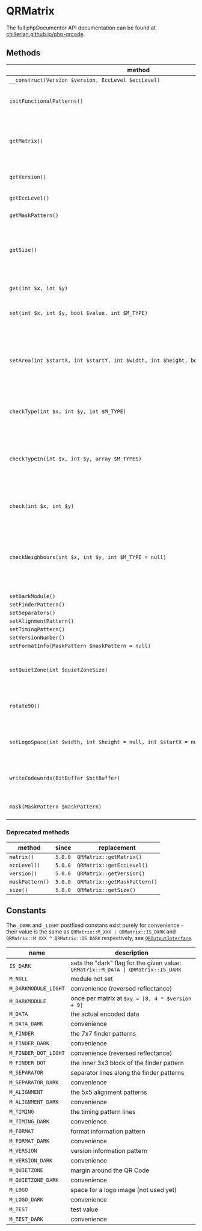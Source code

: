 # QRMatrix

The full phpDocumentor API documentation can be found at [chillerlan.github.io/php-qrcode](https://chillerlan.github.io/php-qrcode/classes/chillerlan-QRCode-Data-QRMatrix.html).


## Methods
<!-- using non-breaking spaces chr(255) in the longest method signature to force the silly table to stretch -->
| method                                                                                 | return              | description                                                                                                                |
|----------------------------------------------------------------------------------------|---------------------|----------------------------------------------------------------------------------------------------------------------------|
| `__construct(Version $version, EccLevel $eccLevel)`                                    | -                   |                                                                                                                            |
| `initFunctionalPatterns()`                                                             | `self`              | shortcut to initialize the functional patterns                                                                             |
| `getMatrix()`                                                                          | `array`             | the internal matrix representation as a 2 dimensional array                                                                |
| `getVersion()`                                                                         | `Version\|null`     | the current QR Code version instance                                                                                       |
| `getEccLevel()`                                                                        | `EccLevel\|null`    | the current ECC level instance                                                                                             |
| `getMaskPattern()`                                                                     | `MaskPattern\|null` | the used mask pattern instance                                                                                             |
| `getSize()`                                                                            | `int`               | the absoulute size of the matrix, including quiet zone (if set). `$version * 4 + 17 + 2 * $quietzone`                      |
| `get(int $x, int $y)`                                                                  | `int`               | returns the value of the module                                                                                            |
| `set(int $x, int $y, bool $value, int $M_TYPE)`                                        | `self`              | sets the `$M_TYPE` value for the module                                                                                    |
| `setArea(int $startX, int $startY, int $width, int $height, bool $value, int $M_TYPE)` | `self`              | Fills an area of $width * $height, from the given starting point $startX, $startY (top left) with $value for $M_TYPE       |
| `checkType(int $x, int $y, int $M_TYPE)`                                               | `bool`              | Checks whether a module is of the given $M_TYPE                                                                            |
| `checkTypeIn(int $x, int $y, array $M_TYPES)`                                          | `bool`              | Checks whether the module at ($x, $y) is in the given array of $M_TYPES, returns true if a match is found, otherwise false |
| `check(int $x, int $y)`                                                                | `bool`              | checks whether a module is true (dark) or false (light)                                                                    |
| `checkNeighbours(int $x, int $y, int $M_TYPE = null)`                                  | `int`               | Checks the status neighbouring modules of the given module at ($x, $y) and returns a bitmask with the results.             |
| `setDarkModule()`                                                                      | `self`              |                                                                                                                            |
| `setFinderPattern()`                                                                   | `self`              |                                                                                                                            |
| `setSeparators()`                                                                      | `self`              |                                                                                                                            |
| `setAlignmentPattern()`                                                                | `self`              |                                                                                                                            |
| `setTimingPattern()`                                                                   | `self`              |                                                                                                                            |
| `setVersionNumber()`                                                                   | `self`              |                                                                                                                            |
| `setFormatInfo(MaskPattern $maskPattern = null)`                                       | `self`              |                                                                                                                            |
| `setQuietZone(int $quietZoneSize)`                                                     | `self`              | Draws the "quiet zone" of $quietZoneSize around the matrix                                                                 |
| `rotate90()`                                                                           | `self`              | Rotates the matrix by 90 degrees clock wise                                                                                |
| `setLogoSpace(int $width, int $height = null, int $startX = null, int $startY = null)` | `self`              | Clears a space of $width * $height in order to add a logo or text.                                                         |
| `writeCodewords(BitBuffer $bitBuffer)`                                                 | `self`              | Maps the interleaved binary data on the matrix                                                                             |
| `mask(MaskPattern $maskPattern)`                                                       | `self`              | Applies/reverses the mask pattern                                                                                          |


### Deprecated methods

| method          | since   | replacement                  |
|-----------------|---------|------------------------------|
| `matrix()`      | `5.0.0` | `QRMatrix::getMatrix()`      |
| `eccLevel()`    | `5.0.0` | `QRMatrix::getEccLevel()`    |
| `version()`     | `5.0.0` | `QRMatrix::getVersion()`     |
| `maskPattern()` | `5.0.0` | `QRMatrix::getMaskPattern()` |
| `size()`        | `5.0.0` | `QRMatrix::getSize()`        |


## Constants

The `_DARK` and `_LIGHT` postfixed constans exist purely for convenience - their value is the same as
`QRMatrix::M_XXX | QRMatrix::IS_DARK` and `QRMatrix::M_XXX ^ QRMatrix::IS_DARK` respectively,
see [`QROutputInterface`](./API-QROutputInterface.md).

| name                 | description                                                                       |
|----------------------|-----------------------------------------------------------------------------------|
| `IS_DARK`            | sets the "dark" flag for the given value: `QRMatrix::M_DATA \| QRMatrix::IS_DARK` |
| `M_NULL`             | module not set                                                                    |
| `M_DARKMODULE_LIGHT` | convenience (reversed reflectance)                                                |
| `M_DARKMODULE`       | once per matrix at `$xy = [8, 4 * $version + 9]`                                  |
| `M_DATA`             | the actual encoded data                                                           |
| `M_DATA_DARK`        | convenience                                                                       |
| `M_FINDER`           | the 7x7 finder patterns                                                           |
| `M_FINDER_DARK`      | convenience                                                                       |
| `M_FINDER_DOT_LIGHT` | convenience (reversed reflectance)                                                |
| `M_FINDER_DOT`       | the inner 3x3 block of the finder pattern                                         |
| `M_SEPARATOR`        | separator lines along the finder patterns                                         |
| `M_SEPARATOR_DARK`   | convenience                                                                       |
| `M_ALIGNMENT`        | the 5x5 alignment patterns                                                        |
| `M_ALIGNMENT_DARK`   | convenience                                                                       |
| `M_TIMING`           | the timing pattern lines                                                          |
| `M_TIMING_DARK`      | convenience                                                                       |
| `M_FORMAT`           | format information pattern                                                        |
| `M_FORMAT_DARK`      | convenience                                                                       |
| `M_VERSION`          | version information pattern                                                       |
| `M_VERSION_DARK`     | convenience                                                                       |
| `M_QUIETZONE`        | margin around the QR Code                                                         |
| `M_QUIETZONE_DARK`   | convenience                                                                       |
| `M_LOGO`             | space for a logo image (not used yet)                                             |
| `M_LOGO_DARK`        | convenience                                                                       |
| `M_TEST`             | test value                                                                        |
| `M_TEST_DARK`        | convenience                                                                       |
